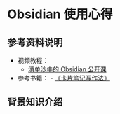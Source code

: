 # Obsidian 使用心得

## 参考资料说明

- 视频教程：
	- [清单沙牛的 Obsidian 公开课](https://www.bilibili.com/video/BV1H44y1n71k/)
- 参考书籍：
		- [《卡片笔记写作法》](https://book.douban.com/subject/35503571/)

## 背景知识介绍

